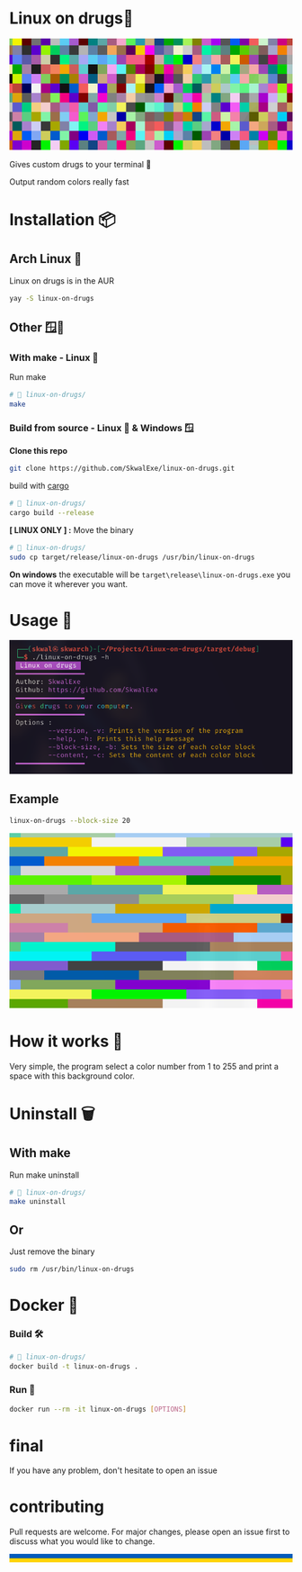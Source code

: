 # Linux on drugs🧪

![](images/1.gif)

Gives custom drugs to your terminal 💊

Output random colors really fast

# Installation 📦

## Arch Linux 🐧

Linux on drugs is in the AUR

```bash
yay -S linux-on-drugs
```

## Other 🪟🐧

### With make - Linux 🐧

Run make

```bash
# 📂 linux-on-drugs/
make
```

### Build from source - Linux 🐧 & Windows 🪟

**Clone this repo**

```bash
git clone https://github.com/SkwalExe/linux-on-drugs.git
```

build with [cargo](https://doc.rust-lang.org/cargo/getting-started/installation.html)

```bash
# 📂 linux-on-drugs/
cargo build --release
```

**[ LINUX ONLY ] :** Move the binary

```bash
# 📂 linux-on-drugs/
sudo cp target/release/linux-on-drugs /usr/bin/linux-on-drugs
```

**On windows** the executable will be `target\release\linux-on-drugs.exe` you can move it wherever you want.

# Usage 📝

![](images/2.png)

## Example 

```bash
linux-on-drugs --block-size 20
``` 

![](images/3.gif)

# How it works 🔬

Very simple, the program select a color number from 1 to 255 and print a space with this background color.

# Uninstall 🗑

## With make

Run make uninstall

```bash
# 📂 linux-on-drugs/
make uninstall
```

## Or

Just remove the binary

```bash
sudo rm /usr/bin/linux-on-drugs
```

# Docker 🐳

### Build 🛠️

```bash
# 📂 linux-on-drugs/
docker build -t linux-on-drugs .
```

### Run 🏃

```bash
docker run --rm -it linux-on-drugs [OPTIONS]
```

# final

If you have any problem, don't hesitate to open an issue

# contributing

Pull requests are welcome. For major changes, please open an issue first to discuss what you would like to change.

<a href="https://github.com/SkwalExe#ukraine"><img src="https://raw.githubusercontent.com/SkwalExe/SkwalExe/main/ukraine.jpg" width="100%" height="15px" /></a>